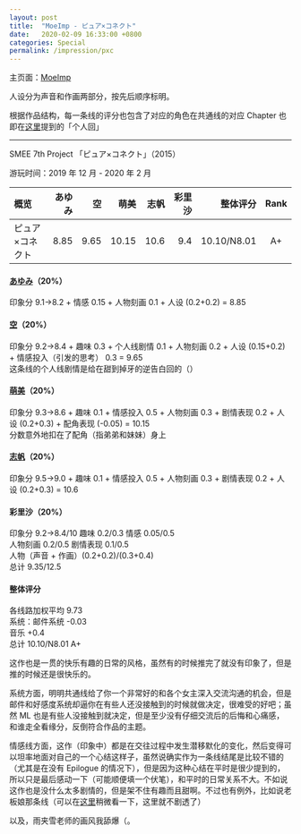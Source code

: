 ```yaml
---
layout: post
title:  "MoeImp - ピュア×コネクト"
date:   2020-02-09 16:33:00 +0800
categories: Special
permalink: /impression/pxc
---
```


主页面：[MoeImp](http://yoro.xyz/impression)

人设分为声音和作画两部分，按先后顺序标明。

根据作品结构，每一条线的评分也包含了对应的角色在共通线的对应 Chapter 也即在[这里](http://yoro.xyz/kawaiigirls/2019/12/23/pc-main.html)提到的「个人回」

---

SMEE 7th Project 「ピュア×コネクト」（2015）

游玩时间：2019 年 12 月 - 2020 年 2 月

| 概览 | あゆみ | 空 | 萌美 | 志帆 | 彩里沙 | 整体评分 | Rank |
| :---- | ----: | ----: | ----: | ----: | -----: |-----:|:----:|
| ピュア×コネクト | 8.85 | 9.65 | 10.15 | 10.6 | 9.4 |10.10/N8.01|A+|

#### [あゆみ](http://yoro.xyz/kawaiigirls/2019/12/27/pc-ayumi-sora.html)（20%）

印象分 9.1→8.2 + 情感 0.15 + 人物刻画 0.1 + 人设 (0.2+0.2) = 8.85

#### [空](http://yoro.xyz/kawaiigirls/2019/12/27/pc-ayumi-sora.html)（20%）

印象分 9.2→8.4 + 趣味 0.3 + 个人线剧情 0.1 + 人物刻画 0.2 + 人设 (0.15+0.2) + 情感投入（引发的思考） 0.3  = 9.65<br />
这条线的个人线剧情是给在甜到掉牙的逆告白回的（）

#### [萌美](http://yoro.xyz/kawaiigirls/2020/01/03/pc-moemi.html)（20%）

印象分 9.3→8.6 + 趣味 0.1 + 情感投入 0.5 + 人物刻画 0.3 + 剧情表现 0.2 + 人设 (0.2+0.3) + 配角表现 (-0.05) = 10.15<br />
分数意外地扣在了配角（指弟弟和妹妹）身上

#### [志帆](http://yoro.xyz/kawaiigirls/2020/01/07/pc-shiho.html)（20%）

印象分 9.5→9.0 + 趣味 0.1 + 情感投入 0.5 + 人物刻画 0.3 + 剧情表现 0.2 + 人设 (0.2+0.3) = 10.6<br />

#### 彩里沙（20%）

印象分 9.2→8.4/10 趣味 0.2/0.3 情感 0.05/0.5<br />
人物刻画 0.2/0.5 剧情表现 0.1/0.5<br />
人物（声音 + 作画）(0.2+0.2)/(0.3+0.4)<br />
总计 9.35/12.5

#### 整体评分

各线路加权平均 9.73<br />
系统：邮件系统 -0.03<br />
音乐 +0.4<br />
总计 10.10/N8.01 A+

这作也是一贯的快乐有趣的日常的风格，虽然有的时候推完了就没有印象了，但是推的时候还是很快乐的。

系统方面，明明共通线给了你一个非常好的和各个女主深入交流沟通的机会，但是邮件和好感度系统却逼你在有些人还没接触到的时候就做决定，很难受的好吧；虽然 ML 也是有些人没接触到就决定，但是至少没有仔细交流后的后悔和心痛感，和谁走全看缘分，反倒符合作品的主题。

情感线方面，这作（印象中）都是在交往过程中发生潜移默化的变化，然后变得可以坦率地面对自己的一个心结这样子，虽然说确实作为一条线结尾是比较不错的（尤其是在没有 Epilogue 的情况下），但是因为这种心结在平时是很少提到的，所以只是最后感动一下（可能顺便填一个伏笔），和平时的日常关系不大。不如说这作也是没什么太多剧情的，但是架不住有趣而且甜啊。不过也有例外，比如说老板娘那条线（可以在[这里](http://yoro.xyz/kawaiigirls/2020/01/07/pc-shiho.html)稍微看一下，这里就不剧透了）

以及，雨夹雪老师的画风我舔爆（。
